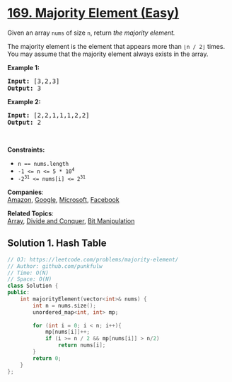 # [169. Majority Element (Easy)](https://leetcode.com/problems/majority-element/)

<p>Given an array <code>nums</code> of size <code>n</code>, return <em>the majority element.</em></p>

<p>The majority element is the element that appears more than <code>⌊n / 2⌋</code> times. You may assume that the majority element always exists in the array.</p>

<p><strong>Example 1:</strong></p>

<pre><strong>Input:</strong> [3,2,3]
<strong>Output:</strong> 3</pre>

<p><strong>Example 2:</strong></p>

<pre><strong>Input:</strong> [2,2,1,1,1,2,2]
<strong>Output:</strong> 2
</pre>

<p>&nbsp;</p>
<p><strong>Constraints:</strong></p>

<ul>
  <li><code>n == nums.length</code></li>
  <li><code>-1 &lt;= n &lt;= 5 * 10<sup>4</sup></code></li>
  <li><code>-2<sup>31</sup> &lt;= nums[i] &lt;= 2<sup>31</sup></code></li>
</ul>


**Companies**:  
[Amazon](https://leetcode.com/company/amazon), [Google](https://leetcode.com/company/google), [Microsoft](https://leetcode.com/company/microsoft), [Facebook](https://leetcode.com/company/facebook)

**Related Topics**:  
[Array](https://leetcode.com/tag/array/), [Divide and Conquer](https://leetcode.com/tag/divide-and-conquer/), [Bit Manipulation](https://leetcode.com/tag/bit-manipulation/)

## Solution 1. Hash Table

```cpp
// OJ: https://leetcode.com/problems/majority-element/
// Author: github.com/punkfulw
// Time: O(N)
// Space: O(N)
class Solution {
public:
    int majorityElement(vector<int>& nums) {
        int n = nums.size();
        unordered_map<int, int> mp;
        
        for (int i = 0; i < n; i++){
            mp[nums[i]]++;
            if (i >= n / 2 && mp[nums[i]] > n/2)
                return nums[i];
        }
        return 0;
    }
};
```
